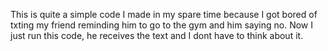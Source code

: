 This is quite  a simple code I made in my spare time because I got bored of txting my friend reminding him to go to the gym and him saying no. Now I just run this code, he receives the text and I dont have to think about it.
